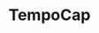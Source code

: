 ---
layout: firm_page
title: "TempoCap"
id: "tempocap.com"
permalink: "/tempocaptempocap.com/"
website: "https://www.tempocap.com"
offices: "London (United Kingdom), Berlin (Germany)"
investment_stages: "Series B, Series C"
portfolio_companies: "Depop, Currencycloud, Dedrone, Onfido, Talentsoft, EfficientIP, Eye Security, BlueVoyant, Xempus, Papaya Global, Tessian, Panaseer, SenseOn, Token, Streetbees, Azimo, Acorns, dacadoo, simplesurance, CybelAngel, AirHelp, Bleckwen, Launchmetrics, Training Orchestra, Systancia, Toutabo, What’s Next Partners, Transition Evergreen, Miura Systems, Ekinops, Spartoo, ERCOM, Synthesio, MWM, Teads, OneAccess Networks, DigitalRoute, Everwood, Evergaz, EverWatt, Safra, Keiryo, LPF Groupe"
portfolio_link: "https://www.tempocap.com/portfolio/"
investment_markets: "Cybersecurity, Enterprise Software, Fintech, Internet Services, Sustainability"
founded_year: "2006"
description: "TempoCap is a key player in the venture and growth capital ecosystem, investing in transformational technology businesses across Europe. They work closely with founders to support their ambitions, providing primary growth capital or secondary acquisitions to support growth."
linkedin: "https://www.linkedin.com/company/tempocap"
twitter: "https://twitter.com/tempocap"
instagram: ""
team_page: "https://www.tempocap.com/team/"
investor_type: "Venture Capital"
crunchbase: "https://www.crunchbase.com/organization/tempocap"
pitchbook: "https://pitchbook.com/profiles/investor/11313-82"

# SEO Optimization
meta_title: "TempoCap - VC Firm - projectstartups.com"
meta_description: "TempoCap, TempoCap is a key player in the venture and growth capital ecosystem, investing in transformational technology businesses across Europe. They work clo..."
meta_keywords: "TempoCap, Cybersecurity, Enterprise Software, Fintech, Internet Services, Sustainability, VC firm, venture capital, startup investor, projectstartups.com"
canonical_url: "https://vc.projectstartups.com/tempocaptempocap.com/"
---